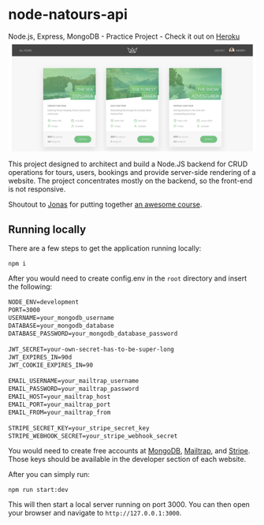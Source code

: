 # node-natours-api
Node.js, Express, MongoDB - Practice Project - Check it out on [Heroku](https://booktours-natours-app.herokuapp.com/)
![Screenshot](https://github.com/andreysaf/node-natours-api/blob/master/screen.png?raw=true "Screenshot")

This project designed to architect and build a Node.JS backend for CRUD operations for tours, users, bookings and provide server-side rendering of a website. The project concentrates mostly on the backend, so the front-end is not responsive. 

Shoutout to [Jonas](https://github.com/jonasschmedtmann) for putting together [an awesome course](https://www.udemy.com/course/nodejs-express-mongodb-bootcamp/). 

## Running locally

There are a few steps to get the application running locally:

```
npm i
```

After you would need to create config.env in the `root` directory and insert the following:

```
NODE_ENV=development
PORT=3000
USERNAME=your_mongodb_username
DATABASE=your_mongodb_database
DATABASE_PASSWORD=your_mongodb_database_password

JWT_SECRET=your-own-secret-has-to-be-super-long
JWT_EXPIRES_IN=90d
JWT_COOKIE_EXPIRES_IN=90

EMAIL_USERNAME=your_mailtrap_username
EMAIL_PASSWORD=your_mailtrap_password
EMAIL_HOST=your_mailtrap_host
EMAIL_PORT=your_mailtrap_port
EMAIL_FROM=your_mailtrap_from

STRIPE_SECRET_KEY=your_stripe_secret_key
STRIPE_WEBHOOK_SECRET=your_stripe_webhook_secret
```

You would need to create free accounts at [MongoDB](https://www.mongodb.com/), [Mailtrap](https://mailtrap.io/), and [Stripe](https://stripe.com/en-ca). Those keys should be available in the developer section of each website.

After you can simply run:

```
npm run start:dev
```

This will then start a local server running on port 3000. You can then open your browser and navigate to `http://127.0.0.1:3000`.
